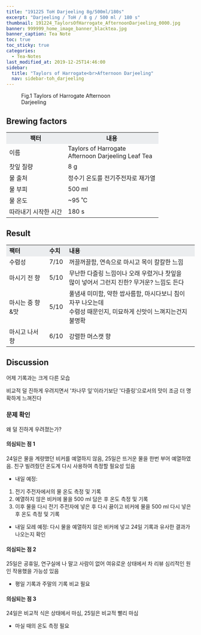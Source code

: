 ```yaml
---
title: "191225 ToH Darjeeling 8g/500ml/180s"
excerpt: "Darjeeling / ToH / 8 g / 500 ml / 180 s"
thumbnail: 191224_TaylorsOfHarrogate_AfternoonDarjeeling_0000.jpg
banner: 999999_home_image_banner_blacktea.jpg
banner_caption: Tea Note
toc: true
toc_sticky: true
categories:
  - Tea-Notes
last_modified_at: 2019-12-25T14:46:00
sidebar:
  title: "Taylors of Harrogate<br>Afternoon Darjeeling"
  nav: sidebar-toh_darjeeling
---
```


<figure class="align-center" style="width: 300px">
  <a href="/assets/images/191224_TaylorsOfHarrogate_AfternoonDarjeeling_0000.jpg">
  <img src="{{ site.url }}{{ site.baseurl }}/assets/images/191224_TaylorsOfHarrogate_AfternoonDarjeeling_0000.jpg" alt="">
  </a>
  <figcaption>
  Fig.1 Taylors of Harrogate Afternoon Darjeeling
  </figcaption>
</figure>

## Brewing factors

<div align="center">
  <table align = "center" >
      <tr bgcolor="#ebedef" align ="center">
      <td><b>팩터</b></td>
      <td><b>내용</b></td>
      </tr>
      <tr>
      <td>이름</td>
      <td>Taylors of Harrogate<br>Afternoon Darjeeling Leaf Tea</td>
      </tr>
      <tr>
      <td>찻잎 질량</td>
      <td>8 g</td>
      </tr>
      <tr>
    <td>물 출처</td>
      <td>정수기 온도를 전기주전자로 재가열</td>
      </tr>
      <tr>
    <td>물 부피</td>
      <td>500 ml</td>
      </tr>
      <tr>
    <td>물 온도</td>
      <td>~95 ˚C</td>
      </tr>
      <tr>
    <td>따라내기 시작한 시간</td>
      <td>180 s</td>
      </tr>
  </table>
</div>

## Result

<div align="center">
  <table align = "center" >
      <tr bgcolor="#ebedef" style="white-space:nowrap">
      <td><b>팩터</b></td>
    <td><b>수치</b></td>
      <td><b>내용</b></td>
      </tr>
      <tr>
      <td>수렴성</td>
      <td>7/10</td>
    <td>꺼끌꺼끌함, 연속으로 마시고 목이 칼칼한 느낌</td>
      </tr>
      <tr>
      <td>마시기 전 향</td>
      <td>5/10</td>
    <td>무난한 다즐링 느낌이나 오래 우렸거나 찻잎을<br>많이 넣어서 그런지 진한? 무거운? 느낌도 든다</td>
      </tr>
      <tr>
      <td>마시는 중 향&맛</td>
      <td>5/10</td>
    <td>풀냄새 미미함, 약한 쌉사름함, 마시다보니 침이 자꾸 나오는데<br>수렴성 때문인지, 미묘하게 신맛이 느껴지는건지 불명확</td>
      </tr>
      <tr>
      <td>마시고 나서 향</td>
      <td>6/10</td>
    <td>강렬한 머스캣 향</td>
      </tr>
  </table>
</div>

## Discussion

어제 기록과는 크게 다른 모습

비교적 덜 진하게 우려지면서 '차나무 잎'이라기보단 '다즐링'으로서의 맛이 조금 더 명확하게 느껴진다

### 문제 확인
왜 덜 진하게 우려졌는가?

#### 의심되는 점 1
24일은 물을 계량했던 비커를 예열하지 않음, 25일은 뜨거운 물을 한번 부어 예열하였음. 친구 빌려줬던 온도계 다시 사용하여 측정할 필요성 있음

* 내일 예정:
1. 전기 주전자에서의 물 온도 측정 및 기록
2. 예열하지 않은 비커에 물을 500 ml 담은 후 온도 측정 및 기록
3. 이후 물을 다시 전기 주전자에 넣은 후 다시 끓이고 비커에 물을 500 ml 다시 넣은 후 온도 측정 및 기록

* 내일 모레 예정: 다시 물을 예열하지 않은 비커에 넣고 24일 기록과 유사한 결과가 나오는지 확인

#### 의심되는 점 2
25일은 공휴일, 연구실에 나 말고 사람이 없어 여유로운 상태에서 차 리뷰 심리적인 원인 작용했을 가능성 있음

* 평일 기록과 주말의 기록 비교 필요

#### 의심되는 점 3
24일은 비교적 식은 상태에서 마심, 25일은 비교적 빨리 마심

* 마실 때의 온도 측정 필요
